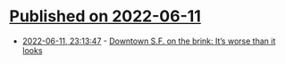 # [Published on 2022-06-11](index.md)

* [2022-06-11, 23:13:47](https://news.ycombinator.com/item?id=31709394) - [Downtown S.F. on the brink: It’s worse than it looks](https://www.sfchronicle.com/projects/2022/sfnext-downtown/)
